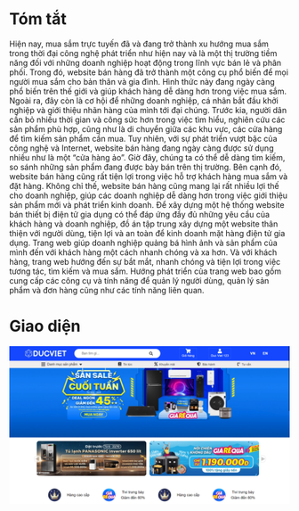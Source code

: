 # Tóm tắt
Hiện nay, mua sắm trực tuyến đã và đang trở thành xu hướng mua sắm trong thời đại công nghệ phát triển như hiện nay và là một thị trường tiềm năng đối với những doanh nghiệp hoạt động trong lĩnh vực bán lẻ và phân phối. Trong đó, website bán hàng đã trở thành một công cụ phổ biến để mọi người mua sắm cho bản thân và gia đình. Hình thức này đang ngày càng phổ biến trên thế giới và giúp khách hàng dễ dàng hơn trong việc mua sắm. Ngoài ra, đây còn là cơ hội để những doanh nghiệp, cá nhân bắt đầu khởi nghiệp và giới thiệu nhãn hàng của mình tới đại chúng.
Trước kia, người dân cần bỏ nhiều thời gian và công sức hơn trong việc tìm hiểu, nghiên cứu các sản phẩm phù hợp, cũng như là di chuyển giữa các khu vực, các cửa hàng để tìm kiếm sản phẩm cần mua. Tuy nhiên, với sự phát triển vượt bậc của công nghệ và Internet, website bán hàng đang ngày càng được sử dụng nhiều như là một “cửa hàng ảo”. Giờ đây, chúng ta có thể dễ dàng tìm kiếm, so sánh những sản phẩm đang được bày bán trên thị trường. Bên cạnh đó, website bán hàng cũng rất tiện lợi trong việc hỗ trợ khách hàng mua sắm và đặt hàng. Không chỉ thế, website bán hàng cũng mang lại rất nhiều lợi thế cho doanh nghiệp, giúp các doanh nghiệp dễ dàng hơn trong việc giới thiệu sản phẩm mới và phát triển kinh doanh.
Để xây dựng một hệ thống website bán thiết bị điện tử gia dụng có thể đáp ứng đầy đủ những yêu cầu của khách hàng và doanh nghiệp, đồ án tập trung xây dựng một website thân thiện với người dùng, tiện lợi và an toàn để kinh doanh mặt hàng điện tử gia dụng. Trang web giúp doanh nghiệp quảng bá hình ảnh và sản phẩm của mình đến với khách hàng một cách nhanh chóng và xa hơn. Và với khách hàng, trang web hướng đến sự bắt mắt, nhanh chóng và tiện lợi trong việc tương tác, tìm kiếm và mua sắm. Hướng phát triển của trang web bao gồm cung cấp các công cụ và tính năng để quản lý người dùng, quản lý sản phẩm và đơn hàng cũng như các tính năng liên quan.
# Giao diện
![alt text](https://github.com/DucVietnb/myweb_img/blob/main/ppt/mainbanner.png?raw=true)
